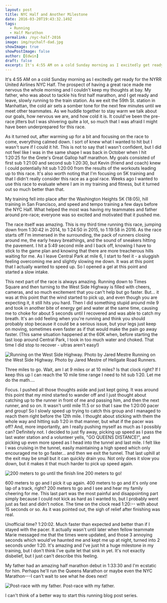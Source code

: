 ```yaml
---
layout: post
title: NYC Half and Another Milestone
date: 2016-03-20T19:43:32.149Z
tags:
  - Running
  - Half Marathon
permalink: /nyc-half-2016
image: img/nychalf-dad.jpg
showImage: true
showPostImage: false
author: [Edwin]
draft: false
excerpt: It's 4:55 AM on a cold Sunday morning as I excitedly get ready for the NYRR United Airlines NYC Half. The prospect of having a great race made me nervous the whole morning and I couldn't keep my thoughts at bay. My father, who was about to tackle his first half marathon, and I get ready and leave, slowly running to the train station.
---
```


It's 4:55 AM on a cold Sunday morning as I excitedly get ready for the NYRR United Airlines NYC Half. The prospect of having a great race made me nervous the whole morning and I couldn't keep my thoughts at bay. My father, who was about to tackle his first half marathon, and I get ready and leave, slowly running to the train station. As we exit the 59th St. station in Manhattan, the cold air sets a somber tone for the next few minutes until we meet other teammates. As we huddle together to stay warm we talk about our goals, how nervous we are, and how cold it is. It could've been the pre-race jitters but I was shivering quite a lot, so much that I was afraid I might have been underprepared for this race.

As it turned out, after warming up for a bit and focusing on the race to come, everything calmed down. I sort of knew what I wanted to hit but I wasn't sure if I could it hit. This is not to say that I wasn't confident, but I did not feel like I was in the same shape I was back in October when I hit 1:20:25 for the Grete's Great Gallop half marathon. My goals consisted of first sub 1:21:00 and second sub 1:20:30, but Kevin (friend and coach) knew I could potentially hit sub 1:20:00 from the results of the workouts leading up to this race. It's also worth noting that I'm focusing on 5K training and that I didn't really consider this race as a goal race. Weeks ago I wanted to use this race to evaluate where I am in my training and fitness, but it turned out so much better than that.

My training fell into place after the Washington Heights 5K (18:05), hill training in San Francisco, and speed and tempo training a few days before the NYC Half. What helped the most was having my teammates and father around pre-race; everyone was so excited and motivated that it pushed me.

The race itself was amazing. This is my third time running this race, jumping down from 1:30:42 in 2014, to 1:24:50 in 2015, to 1:19:58 in 2016. As the race starts off I'm immersed in the surrounding, the pack of runners closing around me, the early heavy breathings, and the sound of sneakers hitting the pavement. I hit a 5:49 second mile and I back off, knowing I have to stick to the game plan and knowing that there are more treacherous hills waiting for me. As I leave Central Park at mile 6, I start to feel it - a sluggish feeling overcoming me and slightly slowing me down. It was at this point that I actually wanted to speed up. So I opened a gel at this point and started a slow intake.

This next part of the race is always amazing. Running down to Times Square and then turning to the West Side Highway is filled with cheers, cameras, and so much excitement that you can't help but go faster. But... it was at this point that the wind started to pick up, and even though you are expecting it, it still hits you hard. Then I did something stupid around mile 9 and took in another bite of energy gel and water at the same time, causing me to choke for about 5 seconds until I recovered and was able to catch my breath. It's an odd feeling when you're running and think you should probably stop because it could be a serious issue, but your legs just keep on moving, sometimes even faster as if that would make the pain go away faster. (This same situation happened at the 60K when, before starting the last loop around Central Park, I took in too much water and choked. That time I did stop to recover - ultras aren't easy!)

![Running on the West Side Highway. Photo by Jared Mestre](/img/nychalf-wsh.jpg)
Running on the West Side Highway. Photo by Jared Mestre of Hellgate Road Runners.

Three miles to go. Wait, am I at 9 miles or at 10 miles? Is that clock right? If I keep this up I can reach the 10 mile time range I need to hit sub 1:20. Let me do the math....

Focus. I pushed all those thoughts aside and just kept going. It was around this point that my mind started to wander off and I just thought about catching up to the runner in front of me and passing him, and then the next runner, and so on. It wasn't until mile 11.5 or so that I saw the 1:20:00 pacer and group! So I slowly speed up trying to catch this group and I managed to reach them right before the 12th mile. I thought about sticking with them the whole way and hitting sub 1:20 in that manner, but what if the pacer was off? And, more importantly, am I really pushing myself as much as I possibly can? Definitely not. I decided to just fly away, picking up speed as I pass the last water station and a volunteer yells, "GO QUEENS DISTANCE!", and picking up even more speed as I head into the tunnel and last mile. I felt like I was cruising in the tunnel, easily maintaining a high speed which only encouraged me to go faster... and then we exit the tunnel. That last uphill at the exit may be small but it can quickly drain you. Not only does it slow you down, but it makes it that much harder to pick up speed again.

![200 meters to go until the finish line](/img/nychalf-200m.jpg) 200 meters to go!

600 meters to go and I pick it up again. 400 meters to go and it's only one lap of a track, right? 200 meters to go and I see and hear my family cheering for me. This last part was the most painful and disappointing part simply because I could not kick as hard as I wanted to, but I probably went just as fast and didn't notice. The time on the clock read 1:20:-- with about 15 seconds or so. As it was pointed out, the sigh of relief after finishing was real.

Unofficial time? 1:20:02. Much faster than expected and better than if I stayed with the pacer. It actually wasn't until later when fellow teammate Marie messaged me that the times were updated, and those 3 annoying seconds which would've haunted me and kept me up at night, turned into 2 seconds under 1:20. It's amazing and I've just hit a huge milestone in my training, but I don't think I've quite let that sink in yet. It's not exactly disbelief, but I just can't describe this feeling.

My father had an amazing half marathon debut in 1:33:30 and I'm ecstatic for him. Perhaps he'll run the Queens Marathon or maybe even the NYC Marathon---I can't wait to see what he does next!

![Post-race with my father.](/img/nychalf-dad.jpg) Post-race with my father.

I can't think of a better way to start this running blog post series.
